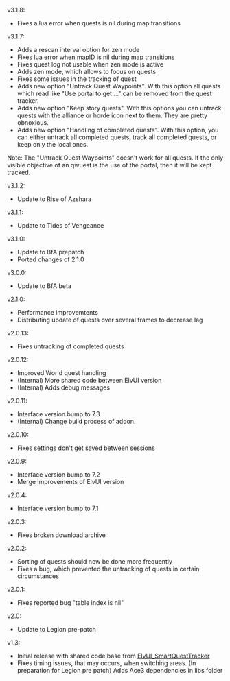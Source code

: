 v3.1.8:

-   Fixes a lua error when quests is nil during map transitions

v3.1.7:

-   Adds a rescan interval option for zen mode
-   Fixes lua error when mapID is nil during map transitions
-   Fixes quest log not usable when zen mode is active
-   Adds zen mode, which allows to focus on quests
-   Fixes some issues in the tracking of quest
-   Adds new option "Untrack Quest Waypoints". With this option all quests which read like "Use portal to get ..." can be removed from the quest tracker.
-   Adds new option "Keep story quests". With this options you can untrack quests with the alliance or horde icon next to them. They are pretty obnoxious.
-   Adds new option "Handling of completed quests". With this option, you can either untrack all completed quests, track all completed quests, or keep only the local ones.

Note: The "Untrack Quest Waypoints" doesn't work for all quests. If the only visible objective of an qwuest is the use of the portal, then it will be kept tracked.

v3.1.2:

-   Update to Rise of Azshara

v3.1.1:

-   Update to Tides of Vengeance

v3.1.0:

- Update to BfA prepatch
- Ported changes of 2.1.0

v3.0.0:

-   Update to BfA beta

v2.1.0:

-   Performance improvemtents
-   Distributing update of quests over several frames to decrease lag

v2.0.13:

-   Fixes untracking of completed quests

v2.0.12:

-   Improved World quest handling
-   (Internal) More shared code between ElvUI version
-   (Internal) Adds debug messages

v2.0.11:

-   Interface version bump to 7.3
-   (Internal) Change build process of addon.

v2.0.10:

-   Fixes settings don't get saved between sessions

v2.0.9:

-   Interface version bump to 7.2
-   Merge improvements of ElvUI version

v2.0.4:

-   Interface version bump to 7.1

v2.0.3:

-   Fixes broken download archive

v2.0.2:

-   Sorting of quests should now be done more frequently
-   Fixes a bug, which prevented the untracking of quests in certain circumstances

v2.0.1:

-   Fixes reported bug "table index is nil"

v2.0:

-   Update to Legion pre-patch

v1.3:

-   Initial release with shared code base from [ElvUI_SmartQuestTracker](http://wow.curseforge.com/addons/elvui_smartquesttracker)
-   Fixes timing issues, that may occurs, when switching areas. (In preparation for Legion pre patch)
Adds Ace3 dependencies in libs folder
